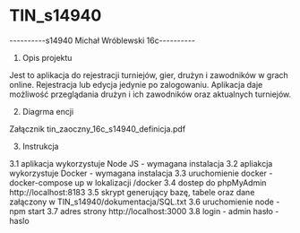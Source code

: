 # TIN_s14940



----------s14940 Michał Wróblewski 16c----------


1. Opis projektu 

Jest to aplikacja do rejestracji turniejów, gier, drużyn i zawodników w grach online. Rejestracja lub edycja jedynie po zalogowaniu. Aplikacja daje możliwość przeglądania drużyn i ich zawodników oraz aktualnych turniejów.

2. Diagrma encji 

Załącznik tin_zaoczny_16c_s14940_definicja.pdf

3. Instrukcja 

3.1 aplikacja wykorzystuje Node JS - wymagana instalacja 
3.2 apliakcja wykorzystuje Docker - wymagana instalacja
3.3 uruchomienie docker - docker-compose up w lokalizacji /docker
3.4 dostep do phpMyAdmin http://localhost:8183 
3.5 skrypt generujący bazę, tabele oraz dane załączony w TIN_s14940/dokumentacja/SQL.txt
3.6 uruchomienie node - npm start 
3.7 adres strony http://localhost:3000
3.8 login - admin hasło - haslo
